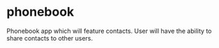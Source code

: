 # phonebook
Phonebook app which will feature contacts. User will have the ability to share contacts to other users.
